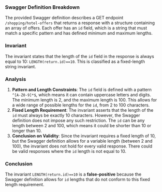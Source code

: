 ### Swagger Definition Breakdown
The provided Swagger definition describes a GET endpoint `/shopping/hotel-offers` that returns a response with a structure containing an array of offers. Each offer has an `id` field, which is a string that must match a specific pattern and has defined minimum and maximum lengths.

### Invariant
The invariant states that the length of the `id` field in the response is always equal to 10: `LENGTH(return.id)==10`. This is classified as a fixed-length string invariant.

### Analysis
1. **Pattern and Length Constraints**: The `id` field is defined with a pattern `^[A-Z0-9]*$`, which means it can contain uppercase letters and digits. The minimum length is 2, and the maximum length is 100. This allows for a wide range of possible lengths for the `id`, from 2 to 100 characters.
2. **Fixed Length Requirement**: The invariant asserts that the length of the `id` must always be exactly 10 characters. However, the Swagger definition does not impose any such restriction. The `id` can be any length between 2 and 100, which means it could be shorter than 10 or longer than 10.
3. **Conclusion on Validity**: Since the invariant requires a fixed length of 10, but the Swagger definition allows for a variable length (between 2 and 100), the invariant does not hold for every valid response. There could be valid responses where the `id` length is not equal to 10.

### Conclusion
The invariant `LENGTH(return.id)==10` is a **false-positive** because the Swagger definition allows for `id` lengths that do not conform to this fixed length requirement.
